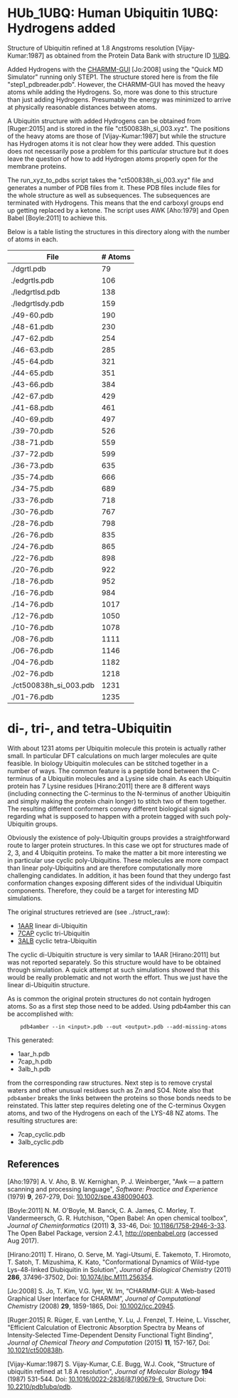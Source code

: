 # HUb_1UBQ: Human Ubiquitin 1UBQ: Hydrogens added

Structure of Ubiquitin refined at 1.8 Angstroms resolution [Vijay-Kumar:1987]
as obtained from the Protein Data Bank with structure ID [1UBQ](http://www.rcsb.org/pdb/explore/explore.do?structureId=1UBQ).

Added Hydrogens with the [CHARMM-GUI](HTTP://WWW.CHARMM-GUI.ORG) [Jo:2008]
using the "Quick MD Simulator" running only STEP1. The structure stored here
is from the file "step1_pdbreader.pdb". However, the CHARMM-GUI has moved the
heavy atoms while adding the Hydrogens. So, more was done to this structure 
than just adding Hydrogens. Presumably the energy was minimized to arrive
at physically reasonable distances between atoms.

A Ubiquitin structure with added Hydrogens can be obtained from [Ruger:2015] 
and is stored in the file "ct500838h_si_003.xyz". The positions of the heavy
atoms are those of [Vijay-Kumar:1987] but while the structure has Hydrogen atoms
it is not clear how they were added. This question does not necessarily pose 
a problem for this particular structure but it does leave the question of how
to add Hydrogen atoms properly open for the membrane proteins.

The run_xyz_to_pdbs script takes the "ct500838h_si_003.xyz" file and generates
a number of PDB files from it. These PDB files include files for the whole
structure as well as subsequences. The subsequences are terminated with 
Hydrogens. This means that the end carboxyl groups end up getting replaced
by a ketone. The script uses AWK [Aho:1979] and Open Babel [Boyle:2011] to
achieve this.

Below is a table listing the structures in this directory along with the number
of atoms in each.

| File                   | # Atoms |
| ---------------------- | ------- |
| ./dgrtl.pdb            |   79    |
| ./edgrtls.pdb          |  106    |
| ./ledgrtlsd.pdb        |  138    |
| ./ledgrtlsdy.pdb       |  159    |
| ./49-60.pdb            |  190    |
| ./48-61.pdb            |  230    |
| ./47-62.pdb            |  254    |
| ./46-63.pdb            |  285    |
| ./45-64.pdb            |  321    |
| ./44-65.pdb            |  351    |
| ./43-66.pdb            |  384    |
| ./42-67.pdb            |  429    |
| ./41-68.pdb            |  461    |
| ./40-69.pdb            |  497    |
| ./39-70.pdb            |  526    |
| ./38-71.pdb            |  559    |
| ./37-72.pdb            |  599    |
| ./36-73.pdb            |  635    |
| ./35-74.pdb            |  666    |
| ./34-75.pdb            |  689    |
| ./33-76.pdb            |  718    |
| ./30-76.pdb            |  767    |
| ./28-76.pdb            |  798    |
| ./26-76.pdb            |  835    |
| ./24-76.pdb            |  865    |
| ./22-76.pdb            |  898    |
| ./20-76.pdb            |  922    |
| ./18-76.pdb            |  952    |
| ./16-76.pdb            |  984    |
| ./14-76.pdb            | 1017    |
| ./12-76.pdb            | 1050    |
| ./10-76.pdb            | 1078    |
| ./08-76.pdb            | 1111    |
| ./06-76.pdb            | 1146    |
| ./04-76.pdb            | 1182    |
| ./02-76.pdb            | 1218    |
| ./ct500838h_si_003.pdb | 1231    |
| ./01-76.pdb            | 1235    |

# di-, tri-, and tetra-Ubiquitin

With about 1231 atoms per Ubiquitin molecule this protein is actually rather
small. In particular DFT calculations on much larger molecules are quite 
feasible. In biology Ubiquitin molecules can be stitched together in a number
of ways. The common feature is a peptide bond between the C-terminus of a
Ubiquitin molecules and a Lysine side chain. As each Ubiquitin protein has 7
Lysine residues [Hirano:2011] there are 8 different ways (including connecting
the C-terminus to the N-terminus of another Ubiquitin and simply making the
protein chain longer) to stitch two of them together. The resulting different
conformers convey different biological signals regarding what is supposed to
happen with a protein tagged with such poly-Ubiquitin groups. 

Obviously the existence of poly-Ubiquitin groups provides a straightforward
route to larger protein structures. In this case we opt for structures made of
2, 3, and 4 Ubiquitin proteins. To make the matter a bit more interesting we
in particular use cyclic poly-Ubiquitins. These molecules are more compact than
linear poly-Ubiquitins and are therefore computationally more challenging
candidates. In addition, it has been found that they undergo fast conformation
changes exposing different sides of the individual Ubiquitin components. 
Therefore, they could be a target for interesting MD simulations.

The original structures retrieved are (see ../struct_raw):

- [1AAR](https://www.rcsb.org/structure/1AAR) linear di-Ubiquitin
- [7CAP](https://www.rcsb.org/structure/7CAP) cyclic tri-Ubiquitin
- [3ALB](https://www.rcsb.org/structure/3ALB) cyclic tetra-Ubiquitin

The cyclic di-Ubiquitin structure is very similar to 1AAR [Hirano:2011]
but was not reported separately. So this structure would have to be obtained
through simulation. A quick attempt at such simulations showed that this
would be really problematic and not worth the effort. Thus we just have
the linear di-Ubiquitin structure.

As is common the original protein structures do not contain hydrogen atoms. So
as a first step those need to be added. Using pdb4amber this can be accomplished
with:
```
    pdb4amber --in <input>.pdb --out <output>.pdb --add-missing-atoms
```
This generated:

- 1aar_h.pdb
- 7cap_h.pdb
- 3alb_h.pdb 

from the corresponding raw structures.
Next step is to remove crystal waters and other unusual residues such as Zn and
SO4. Note also that `pdb4amber` breaks the links between the proteins so those
bonds needs to be reinstated. This latter step requires deleting one of the
C-terminus Oxygen atoms, and two of the Hydrogens on each of the LYS-48 NZ
atoms. The resulting structures are:

- 7cap_cyclic.pdb
- 3alb_cyclic.pdb


## References

[Aho:1979] A. V. Aho, B. W. Kernighan, P. J. Weinberger, "Awk — a pattern
scanning and processing language", _Software: Practice and Experience_
(1979) **9**, 267-279, Doi: 
[10.1002/spe.4380090403](https://dx.doi.org/10.1002/spe.4380090403).

[Boyle:2011] N. M. O'Boyle, M. Banck, C. A. James, C. Morley, T. Vandermeersch,
G. R. Hutchison, "Open Babel: An open chemical toolbox", _Journal of
Cheminformatics_ (2011) **3**, 33-46, 
Doi: [10.1186/1758-2946-3-33](https://dx.doi.org/10.1186/1758-2946-3-33).
The Open Babel Package, version 2.4.1, http://openbabel.org
(accessed Aug 2017).

[Hirano:2011] T. Hirano, O. Serve, M. Yagi-Utsumi, E. Takemoto, T. Hiromoto,
T. Satoh, T. Mizushima, K. Kato, "Conformational Dynamics of Wild-type 
Lys-48-linked Diubiquitin in Solution", _Journal of Biological Chemistry_ (2011)
**286**, 37496-37502,
Doi: [10.1074/jbc.M111.256354](https://doi.org/10.1074/jbc.M111.256354).

[Jo:2008] S. Jo, T. Kim, V.G. Iyer, W. Im, “CHARMM-GUI: A Web-based Graphical
User Interface for CHARMM”, _Journal of Computational Chemistry_ (2008) 
**29**, 1859-1865, Doi: [10.1002/jcc.20945](https://dx.doi.org/10.1002/jcc.20945).

[Ruger:2015] R. R&uuml;ger, E. van Lenthe, Y. Lu, J. Frenzel, T. Heine, 
L. Visscher, "Efficient Calculation of Electronic Absorption Spectra by Means
of Intensity-Selected Time-Dependent Density Functional Tight Binding",
_Journal of Chemical Theory and Computation_ (2015) **11**, 157-167,
Doi: [10.1021/ct500838h](https://dx.doi.org/10.1021/ct500838h).

[Vijay-Kumar:1987] S. Vijay-Kumar, C.E. Bugg, W.J. Cook, "Structure of ubiquitin
refined at 1.8 A resolution", _Journal of Molecular Biology_ **194** (1987)
531-544. Doi: [10.1016/0022-2836(87)90679-6](https://dx.doi.org/10.1016/0022-2836(87)90679-6), Structure Doi: [10.2210/pdb1ubq/pdb](https://dx.doi.org/10.2210/pdb1ubq/pdb).
